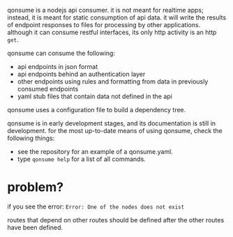 qonsume is a nodejs api consumer. it is not meant for realtime apps; instead, it is meant for static consumption of api data. it will write the results of endpoint responses to files for processing by other applications. although it can consume restful interfaces, its only http activity is an http `get`.

qonsume can consume the following:

  - api endpoints in json format
  - api endpoints behind an authentication layer
  - other endpoints using rules and formatting from data in previously consumed endpoints
  - yaml stub files that contain data not defined in the api

qonsume uses a configuration file to build a dependency tree.

qonsume is in early development stages, and its documentation is still in development. for the most up-to-date means of using qonsume, check the following things:

  - see the repository for an example of a qonsume.yaml.
  - type `qonsume help` for a list of all commands.

# problem?

if you see the error: `Error: One of the nodes does not exist`

routes that depend on other routes should be defined after the other routes have been defined.
